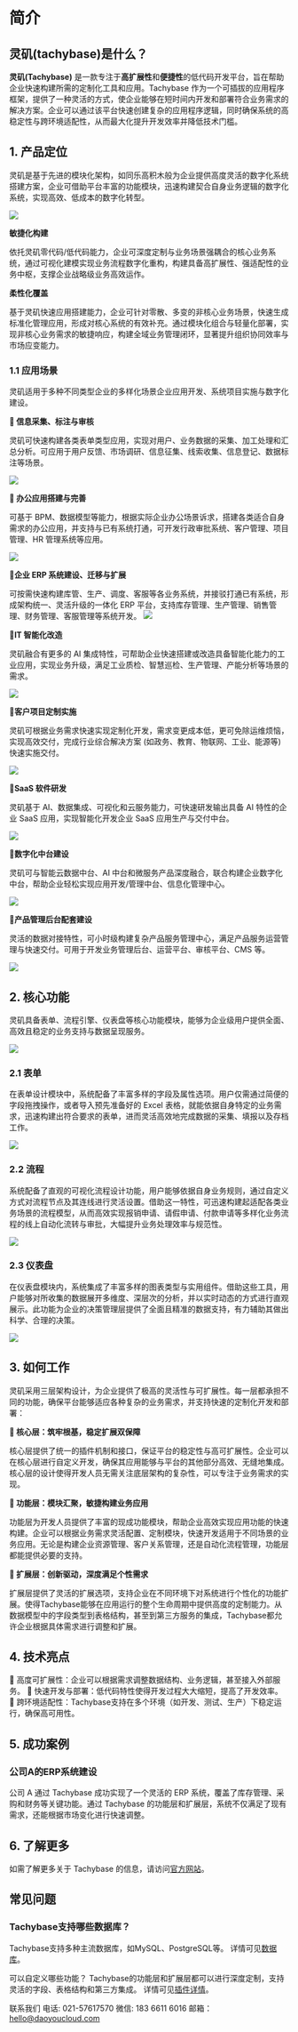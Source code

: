 # 简介

## 灵矶(tachybase)是什么？

**灵矶(Tachybase)** 是一款专注于**高扩展性**和**便捷性**的低代码开发平台，旨在帮助企业快速构建所需的定制化工具和应用。Tachybase 作为一个可插拔的应用程序框架，提供了一种灵活的方式，使企业能够在短时间内开发和部署符合业务需求的解决方案。企业可以通过该平台快速创建复杂的应用程序逻辑，同时确保系统的高稳定性与跨环境适配性，从而最大化提升开发效率并降低技术门槛。

## 1. 产品定位

灵矶是基于先进的模块化架构，如同乐高积木般为企业提供高度灵活的数字化系统搭建方案，企业可借助平台丰富的功能模块，迅速构建契合自身业务逻辑的数字化系统，实现高效、低成本的数字化转型。

![](/guides/start/product-position.png)

**敏捷化构建**

依托灵矶零代码/低代码能力，企业可深度定制与业务场景强耦合的核心业务系统，通过可视化建模实现业务流程数字化重构，构建具备高扩展性、强适配性的业务中枢，支撑企业战略级业务高效运作。

**柔性化覆盖**

基于灵矶快速应用搭建能力，企业可针对零散、多变的非核心业务场景，快速生成标准化管理应用，形成对核心系统的有效补充。通过模块化组合与轻量化部署，实现非核心业务需求的敏捷响应，构建全域业务管理闭环，显著提升组织协同效率与市场应变能力。

### 1.1 应用场景

灵矶适用于多种不同类型企业的多样化场景企业应用开发、系统项目实施与数字化建设。

**📍 信息采集、标注与审核**

灵矶可快速构建各类表单类型应用，实现对用户、业务数据的采集、加工处理和汇总分析。可应用于用户反馈、市场调研、信息征集、线索收集、信息登记、数据标注等场景。

![](/guides/start/info-collection.png)

**📍 办公应用搭建与完善**

可基于 BPM、数据模型等能力，根据实际企业办公场景诉求，搭建各类适合自身需求的办公应用，并支持与已有系统打通，可开发行政审批系统、客户管理、项目管理、HR 管理系统等应用。

![](/guides/start/office-build.png)

**📍企业 ERP 系统建设、迁移与扩展**

可按需快速构建库管、生产、调度、客服等各业务系统，并接驳打通已有系统，形成架构统一、灵活升级的一体化 ERP 平台，支持库存管理、生产管理、销售管理、财务管理、客服管理等系统开发。
![](/guides/start/company-erp.png)

**📍IT 智能化改造**

灵矶融合有更多的 AI 集成特性，可帮助企业快速搭建或改造具备智能化能力的工业应用，实现业务升级，满足工业质检、智慧巡检、生产管理、产能分析等场景的需求。

![](/guides/start/ai-transform.png)

**📍客户项目定制实施**

灵矶可根据业务需求快速实现定制化开发，需求变更成本低，更可免除运维烦恼，实现高效交付，完成行业综合解决方案 (如政务、教育、物联网、工业、能源等)快速实施交付。

![](/guides/start/custom-configuration.png)

**📍SaaS 软件研发**

灵矶基于 AI、数据集成、可视化和云服务能力，可快速研发输出具备 AI 特性的企业 SaaS 应用，实现智能化开发企业 SaaS 应用生产与交付中台。

![](/guides/start/saas-program.png)


**📍数字化中台建设**

灵矶可与智能云数据中台、AI 中台和微服务产品深度融合，联合构建企业数字化中台，帮助企业轻松实现应用开发/管理中台、信息化管理中心。

![](/guides/start/digital-middle-platform.png)


**📍产品管理后台配套建设**

灵活的数据对接特性，可小时级构建复杂产品服务管理中心，满足产品服务运营管理与快速交付。可用于开发业务管理后台、运营平台、审核平台、CMS 等。

![](/guides/start/management-backend.png)


## 2. 核心功能

灵矶具备表单、流程引擎、仪表盘等核心功能模块，能够为企业级用户提供全面、高效且稳定的业务支持与数据呈现服务。

![](/guides/start/core-functions.png)


### 2.1 表单

在表单设计模块中，系统配备了丰富多样的字段及属性选项。用户仅需通过简便的字段拖拽操作，或者导入预先准备好的 Excel 表格，就能依据自身特定的业务需求，迅速构建出符合要求的表单，进而灵活高效地完成数据的采集、填报以及存档工作。

![](/guides/start/create-form.png)


### 2.2 流程

系统配备了直观的可视化流程设计功能，用户能够依据自身业务规则，通过自定义方式对流程节点及其连线进行灵活设置。借助这一特性，可迅速构建起适配各类业务场景的流程模型，从而高效实现报销申请、请假申请、付款申请等多样化业务流程的线上自动化流转与审批，大幅提升业务处理效率与规范性。

![](/guides/start/workflows.png)

### 2.3 仪表盘

在仪表盘模块内，系统集成了丰富多样的图表类型与实用组件。借助这些工具，用户能够对所收集的数据展开多维度、深层次的分析，并以实时动态的方式进行直观展示。此功能为企业的决策管理层提供了全面且精准的数据支持，有力辅助其做出科学、合理的决策。

![](/guides/start/dashboard.png)

## 3. 如何工作

灵矶采用三层架构设计，为企业提供了极高的灵活性与可扩展性。每一层都承担不同的功能，确保平台能够适应各种复杂的业务需求，并支持快速的定制化开发和部署：

**📍 核心层：筑牢根基，稳定扩展双保障**

核心层提供了统一的插件机制和接口，保证平台的稳定性与高可扩展性。企业可以在核心层进行自定义开发，确保其应用能够与平台的其他部分高效、无缝地集成。核心层的设计使得开发人员无需关注底层架构的复杂性，可以专注于业务需求的实现。

**📍 功能层：模块汇聚，敏捷构建业务应用**

功能层为开发人员提供了丰富的现成功能模块，帮助企业高效实现应用功能的快速构建。企业可以根据业务需求灵活配置、定制模块，快速开发适用于不同场景的业务应用。无论是构建企业资源管理、客户关系管理，还是自动化流程管理，功能层都能提供必要的支持。

**📍 扩展层：创新驱动，深度满足个性需求**

扩展层提供了灵活的扩展选项，支持企业在不同环境下对系统进行个性化的功能扩展。使得Tachybase能够在应用运行的整个生命周期中提供高度的定制能力。从数据模型中的字段类型到表格结构，甚至到第三方服务的集成，Tachybase都允许企业根据具体需求进行调整和扩展。

## 4. 技术亮点
💫 高度可扩展性：企业可以根据需求调整数据结构、业务逻辑，甚至接入外部服务。
💫 快速开发与部署：低代码特性使得开发过程大大缩短，提高了开发效率。
💫 跨环境适配性：Tachybase支持在多个环境（如开发、测试、生产）下稳定运行，确保高可用性。

## 5. 成功案例

### 公司A的ERP系统建设

公司 A 通过 Tachybase 成功实现了一个灵活的 ERP 系统，覆盖了库存管理、采购和财务等关键功能。通过 Tachybase 的功能层和扩展层，系统不仅满足了现有需求，还能根据市场变化进行快速调整。

## 6. 了解更多

如需了解更多关于 Tachybase 的信息，请访问[官方网站](https://tachybase.com/lists/98.html)。

## 常见问题

### Tachybase支持哪些数据库？

Tachybase支持多种主流数据库，如MySQL、PostgreSQL等。
详情可见[数据库](/guides/advanced/env.html#db_dialect)。

可以自定义哪些功能？
Tachybase的功能层和扩展层都可以进行深度定制，支持灵活的字段、表格结构和第三方集成。
详情可见[插件详情](/guides/advanced/cloud-component/server.html)。

联系我们
电话: 021-57617570
微信: 183 6611 6016
邮箱： hello@daoyoucloud.com

